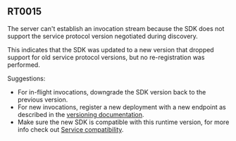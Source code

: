 ## RT0015

The server can't establish an invocation stream because the SDK does not support the service protocol version negotiated during discovery.

This indicates that the SDK was updated to a new version that dropped support for old service protocol versions, but no re-registration was performed.  

Suggestions:

* For in-flight invocations, downgrade the SDK version back to the previous version.
* For new invocations, register a new deployment with a new endpoint as described in the [versioning documentation](https://docs.restate.dev/operate/versioning#deploying-new-service-versions).  
* Make sure the new SDK is compatible with this runtime version, for more info check out [Service compatibility](https://docs.restate.dev/operate/upgrading#service-compatibility).
